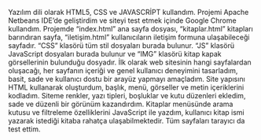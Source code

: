 Yazılım dili olarak HTML5, CSS ve JAVASCRİPT kullandım. Projemi Apache Netbeans IDE’de geliştirdim ve siteyi test etmek içinde Google Chrome kullandım.
Projemde “index.html” ana sayfa dosyası, “kitaplar.html” kitapları barındıran sayfa, “iletişim.html” kullanıcıların iletişim formuna ulaşabileceği sayfadır. “CSS” klasörü tüm stil dosyaları burada bulunur. “JS” klasörü JavaScript dosyaları burada bulunur ve “IMG” klasörü kitap kapak görsellerinin bulunduğu dosyadır.
İlk olarak web sitesinin hangi sayfalardan oluşacağı, her sayfanın içeriği ve genel kullanıcı deneyimini tasarladım, basit, sade ve kullanıcı dostu bir arayüz yapmayı amaçladım. Site yapısını HTML kullanarak oluşturdum, başlık, menü, görseller ve metin içeriklerini kodladım. Siteme renkler, yazı tipleri, boşluklar ve kutu düzenleri ekledim, sade ve düzenli bir görünüm kazandırdım. Kitaplar menüsünde arama kutusu ve filtreleme özelliklerini JavaScript ile yazdım, kullanıcı kitap ismi yazarak istediği kitaba rahatça ulaşabilmektedir. Tüm sayfaları tarayıcı da test ettim.

